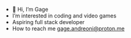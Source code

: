 - 👋 Hi, I’m Gage
- I’m interested in coding and video games
- Aspiring full stack developer
- How to reach me gage.andreoni@proton.me
